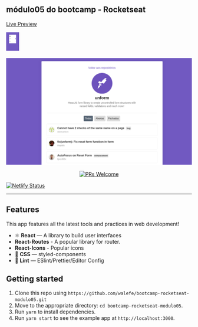 ## módulo05 do bootcamp - Rocketseat

[Live Preview](https://silly-mayer-34d19c.netlify.com/)

 <img src="./src/assets/searchRepo.png" alt="PRs Welcome" border-radio="4px" height="50" width="35">

 <br/>
 <br/>

 <img src="./src/assets/Repo.png" alt="PRs Welcome">

<p align="center">
  <a href="http://makeapullrequest.com">
    <img src="https://img.shields.io/badge/PRs-welcome-brightgreen.svg?style=flat-square" alt="PRs Welcome">
  </a>
</p>

[![Netlify Status](https://api.netlify.com/api/v1/badges/85156236-f4e0-4969-a500-0b5674e162e1/deploy-status)](https://app.netlify.com/sites/gitwalefe/deploys)

<hr />

## Features

This app features all the latest tools and practices in web development!

- ⚛ **React** — A library to build user interfaces
- **React-Routes** - A popular library for router.
- **React-Icons** - Popular icons
- 💅 **CSS** — styled-components
- 💖 **Lint** — ESlint/Prettier/Editor Config

## Getting started

1. Clone this repo using `https://github.com/walefe/bootcamp-rocketseat-modulo05.git`
2. Move to the appropriate directory: `cd bootcamp-rocketseat-modulo05`.<br />
3. Run `yarn` to install dependencies.<br />
4. Run `yarn start` to see the example app at `http://localhost:3000`.
